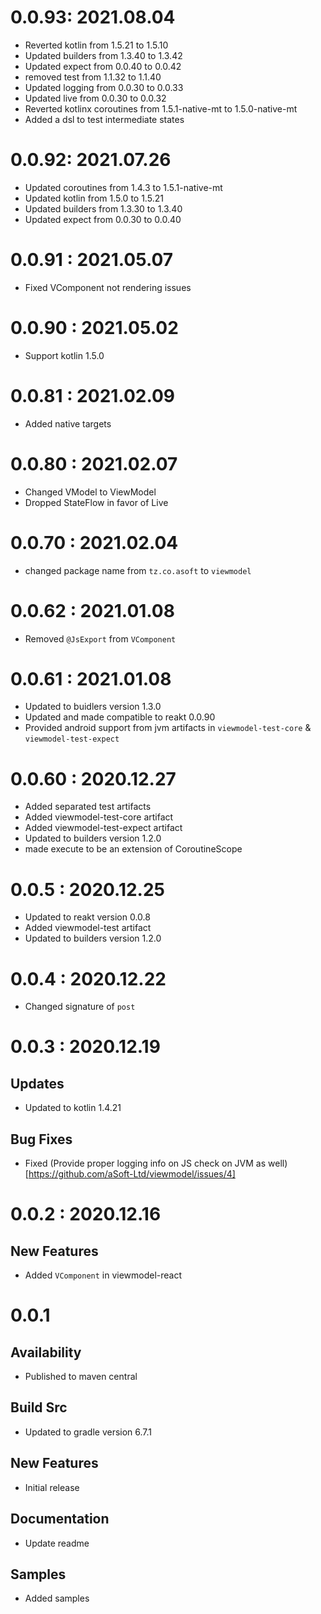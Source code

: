 # 0.0.93: 2021.08.04
- Reverted kotlin from 1.5.21 to 1.5.10
- Updated builders from 1.3.40 to 1.3.42
- Updated expect from 0.0.40 to 0.0.42
- removed test from 1.1.32 to 1.1.40
- Updated logging from 0.0.30 to 0.0.33
- Updated live from 0.0.30 to 0.0.32
- Reverted kotlinx coroutines from 1.5.1-native-mt to 1.5.0-native-mt
- Added a dsl to test intermediate states

# 0.0.92: 2021.07.26

- Updated coroutines from 1.4.3 to 1.5.1-native-mt
- Updated kotlin from 1.5.0 to 1.5.21
- Updated builders from 1.3.30 to 1.3.40
- Updated expect from 0.0.30 to 0.0.40

# 0.0.91 : 2021.05.07

- Fixed VComponent not rendering issues

# 0.0.90 : 2021.05.02

- Support kotlin 1.5.0

# 0.0.81 : 2021.02.09

- Added native targets

# 0.0.80 : 2021.02.07

- Changed VModel to ViewModel
- Dropped StateFlow in favor of Live

# 0.0.70 : 2021.02.04

- changed package name from `tz.co.asoft` to `viewmodel`

# 0.0.62 : 2021.01.08

- Removed `@JsExport` from `VComponent`

# 0.0.61 : 2021.01.08

- Updated to buidlers version 1.3.0
- Updated and made compatible to reakt 0.0.90
- Provided android support from jvm artifacts in `viewmodel-test-core` & `viewmodel-test-expect`

# 0.0.60 : 2020.12.27

- Added separated test artifacts
- Added viewmodel-test-core artifact
- Added viewmodel-test-expect artifact
- Updated to builders version 1.2.0
- made execute to be an extension of CoroutineScope

# 0.0.5 : 2020.12.25

- Updated to reakt version 0.0.8
- Added viewmodel-test artifact
- Updated to builders version 1.2.0

# 0.0.4 : 2020.12.22

- Changed signature of `post`

# 0.0.3 : 2020.12.19

## Updates

- Updated to kotlin 1.4.21

## Bug Fixes

- Fixed (Provide proper logging info on JS check on JVM as well)[https://github.com/aSoft-Ltd/viewmodel/issues/4]

# 0.0.2 : 2020.12.16

## New Features

- Added `VComponent` in viewmodel-react

# 0.0.1

## Availability

- Published to maven central

## Build Src

- Updated to gradle version 6.7.1

## New Features

- Initial release

## Documentation

- Update readme

## Samples

- Added samples
